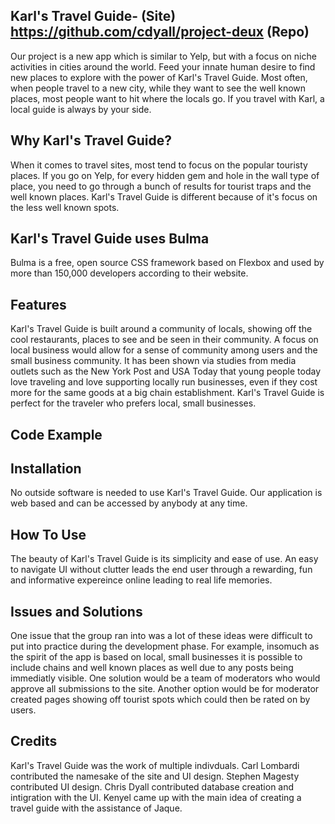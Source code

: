 ## Karl's Travel Guide-  (Site) https://github.com/cdyall/project-deux (Repo)
Our project is a new app which is similar to Yelp, but with a focus on niche activities in cities around the world. Feed your innate human desire to find new places to explore with the power of Karl's Travel Guide. Most often, when people travel to a new city, while they want to see the well known places, most people want to hit where the locals go. If you travel with Karl, a local guide is always by your side. 

## Why Karl's Travel Guide?
When it comes to travel sites, most tend to focus on the popular touristy places. If you go on Yelp, for every hidden gem and hole in the wall type of place, you need to go through a bunch of results for tourist traps and the well known places. Karl's Travel Guide is different because of it's focus on the less well known spots. 

## Karl's Travel Guide uses Bulma
Bulma is a free, open source CSS framework based on Flexbox and used by more than 150,000 developers according to their website.

## Features 
Karl's Travel Guide is built around a community of locals, showing off the cool restaurants, places to see and be seen in their community. A focus on local business would allow for a sense of community among users and the small business community. It has been shown via studies from media outlets such as the New York Post and USA Today that young people today love traveling and love supporting locally run businesses, even if they cost more for the same goods at a big chain establishment. Karl's Travel Guide is perfect for the traveler who prefers local, small businesses. 


## Code Example


## Installation
No outside software is needed to use Karl's Travel Guide. Our application is web based and can be accessed by anybody at any time. 

## How To Use
The beauty of Karl's Travel Guide is its simplicity and ease of use. An easy to navigate UI without clutter leads the end user through a rewarding, fun and informative expereince online leading to real life memories. 

## Issues and Solutions
One issue that the group ran into was a lot of these ideas were difficult to put into practice during the development phase. For example, insomuch as the spirit of the app is based on local, small businesses it is possible to include chains and well known places as well due to any posts being immediatly visible. One solution would be a team of moderators who would approve all submissions to the site. Another option would be for moderator created pages showing off tourist spots which could then be rated on by users. 


## Credits
Karl's Travel Guide was the work of multiple indivduals. Carl Lombardi contributed the namesake of the site and UI design. Stephen Magesty contributed UI design. Chris Dyall contributed database creation and intigration with the UI. Kenyel came up with the main idea of creating a travel guide with the assistance of Jaque.